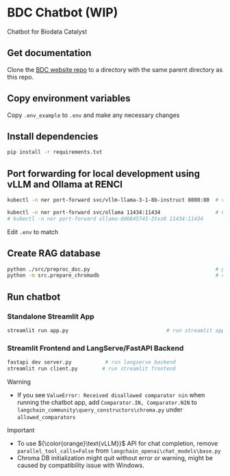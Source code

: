 # BDC Chatbot (WIP)

Chatbot for Biodata Catalyst

## Get documentation
Clone the [BDC website repo](https://github.com/stagecc/interim-bdc-website/tree/main) to a directory with the same parent directory as this repo.

## Copy environment variables
Copy `.env_example` to `.env` and make any necessary changes

## Install dependencies

```bash
pip install -r requirements.txt
```

## Port forwarding for local development using vLLM and Ollama at RENCI

```bash
kubectl -n ner port-forward svc/vllm-llama-3-1-8b-instruct 8080:80  # vLLM port-forward

kubectl -n ner port-forward svc/ollama 11434:11434                  # Ollama port-forward
# kubectl -n ner port-forward ollama-dd6845745-2txz8 11434:11434
```
Edit `.env` to match

## Create RAG database

```bash
python ./src/preproc_doc.py                                         # preprocess BDC website repo
python -m src.prepare_chromadb                                      # create chroma db
```

## Run chatbot
### Standalone Streamlit App
```bash
streamlit run app.py                                # run streamlit app
```

### Streamlit Frontend and LangServe/FastAPI Backend
```bash
fastapi dev server.py           # run langserve backend
streamlit run client.py        # run streamlit frontend
```

> [!WARNING]
>
> - If you see `ValueError: Received disallowed comparator nin` when running the chatbot app, add `Comparator.IN, Comparator.NIN` to `langchain_community\query_constructors\chroma.py` under `allowed_comparators`

> [!IMPORTANT]
>
> - To use ${\color{orange}\text{vLLM}}$ API for chat completion, remove `parallel_tool_calls=False` from `langchain_openai\chat_models\base.py`
> - Chroma DB initialization might quit without error or warning, might be caused by compatibility issue with Windows.
